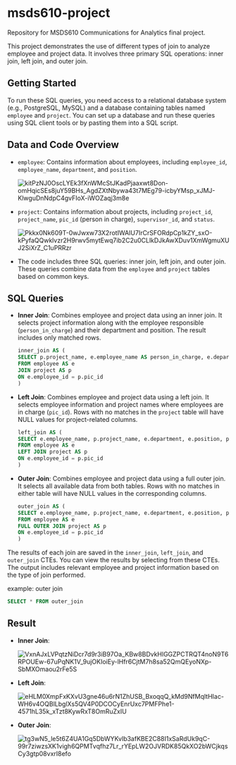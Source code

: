 # msds610-project
Repository for MSDS610 Communications for Analytics final project.

This project demonstrates the use of different types of join to analyze employee and project data. It involves three primary SQL operations: inner join, left join, and outer join. 


## Getting Started

To run these SQL queries, you need access to a relational database system (e.g., PostgreSQL, MySQL) and a database containing tables named `employee` and `project`. You can set up a database and run these queries using SQL client tools or by pasting them into a SQL script.



## Data and Code Overview

- `employee`: Contains information about employees, including `employee_id`, `employee_name`, `department`, and `position`.
  
  ![kitPzNJ0OscLYEk3fXnWMcStJKadPjaaxwt8Don-omHqicSEs8juY59BHs_AgdZXtNbywa43t7MEg79-icbyYMsp_xJMJ-KlwguDnNdpC4gvFIoX-iWOZaqj3m8e](https://github.com/rishimo/msds610-project/assets/138905247/3bd791ba-611d-4465-8227-759ce8171002)


- `project`: Contains information about projects, including `project_id`, `project_name`, `pic_id` (person in charge), `supervisor_id`, and `status`.

  ![Pkkx0Nk609T-0wJwxw73X2rotIWAIU7IrCrSFORdpCp1kZY_sxO-kPyfaQQwklvzr2H9rwv5mytEwq7ib2C2u0CLlkDJkAwXDuv1XmWgmuXUJ2SiXrZ_C1uPRRzr](https://github.com/rishimo/msds610-project/assets/138905247/aaf738f7-0d8c-4940-ab1b-8d6e05cf8500)


- The code includes three SQL queries: inner join, left join, and outer join. These queries combine data from the `employee` and `project` tables based on common keys.


  

## SQL Queries

- **Inner Join**: Combines employee and project data using an inner join. It selects project information along with the employee responsible (`person_in_charge`) and their department and position. The result includes only matched rows.


  ```sql
  inner_join AS (
  SELECT p.project_name, e.employee_name AS person_in_charge, e.department, e.position, p.status, p.supervisor_id
  FROM employee AS e
  JOIN project AS p
  ON e.employee_id = p.pic_id
  )
  ```


- **Left Join**: Combines employee and project data using a left join. It selects employee information and project names where employees are in charge (`pic_id`). Rows with no matches in the `project` table will have NULL values for project-related columns.

  
  ```sql
  left_join AS (
  SELECT e.employee_name, p.project_name, e.department, e.position, p.status
  FROM employee AS e
  LEFT JOIN project AS p
  ON e.employee_id = p.pic_id
  )
  ```


- **Outer Join**: Combines employee and project data using a full outer join. It selects all available data from both tables. Rows with no matches in either table will have NULL values in the corresponding columns.

  ```sql
  outer_join AS (
  SELECT e.employee_name, p.project_name, e.department, e.position, p.status
  FROM employee AS e
  FULL OUTER JOIN project AS p
  ON e.employee_id = p.pic_id
  )
  ```
  


The results of each join are saved in the `inner_join`, `left_join`, and `outer_join` CTEs. You can view the results by selecting from these CTEs. The output includes relevant employee and project information based on the type of join performed.

  example: outer join
  
  ```sql
  SELECT * FROM outer_join
  ```


## Result

- **Inner Join**:

  ![VxnAJxLVPqtzNiDcr7d9r3iB97Oa_KBw8BDvkHlGGZPCTRQT4noN9T6RPOUEw-67uPqNK1V_9ujOKIoiEy-lHfr6CjtM7h8sa52QmQEyoNXp-SbMXOmaou2rFe5S](https://github.com/rishimo/msds610-project/assets/138905247/fa831f14-3f75-4d8d-9181-52edc93304d6)

- **Left Join**:

  ![eHLM0XmpFxKXvU3gne46u6rN1ZhUSB_BxoqqQ_kMd9NfMqltHIac-WH6v4OQBlLbglXs5QV4P0DCOCyEnrUxc7PMFPhe1-4571hL35k_xTzt8KywRxT8OmRuZxIU](https://github.com/rishimo/msds610-project/assets/138905247/a160970d-9764-40cf-94b3-7458ebd4b859)

- **Outer Join**:

  ![tg3wN5_le5t6Z4UA1Gq5DbWYKvlb3afKBE2C88I1xSaRdUk9qC-99r7ziwzsXK1vigh6QPMTvqfhz7Lr_rYEpLW2OJVRDK85QkXO2bWCjkqsCy3gtp08vxrI8efo](https://github.com/rishimo/msds610-project/assets/138905247/2a0aa1b1-577f-4ea1-9c2f-47c68ac87cd0)




